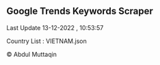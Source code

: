

## Google Trends Keywords Scraper 
 
Last Update 13-12-2022 , 10:53:57

Country List :
VIETNAM.json



© Abdul Muttaqin 
